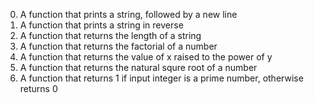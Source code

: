 0. A function that prints a string, followed by a new line
1. A function that prints a string in reverse
2. A function that returns the length of a string
3. A function that returns the factorial of a number
4. A function that returns the value of x raised to the power of y
5. A function that returns the natural squre root of a number
6. A function that returns 1 if input integer is a prime number, otherwise returns 0
